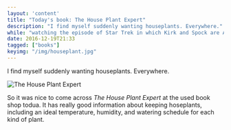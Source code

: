 ```yaml
---
layout: 'content'
title: "Today's book: The House Plant Expert"
description: "I find myself suddenly wanting houseplants. Everywhere."
while: "watching the episode of Star Trek in which Kirk and Spock are American gangsters for... some... reason."
date: 2016-12-19T21:33
tagged: ["books"]
keyimg: "/img/houseplant.jpg"
---
```


I find myself suddenly wanting houseplants. Everywhere.

![The House Plant Expert](/img/houseplant.jpg)

So it was nice to come across *The House Plant Expert* at the used book shop todua. It has really good information about keeping hoseplants, including an ideal temperature, humidity, and watering schedule for each kind of plant. 